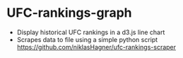 # UFC-rankings-graph
- Display historical UFC rankings in a d3.js line chart
- Scrapes data to file using a simple python script https://github.com/niklasHagner/ufc-rankings-scraper
